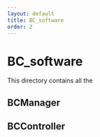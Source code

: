 ```yaml
---
layout: default
title: BC_software
order: 2
---
```

# BC_software
This directory contains all the 

## BCManager

## BCController